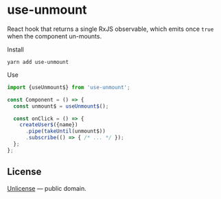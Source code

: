 # use-unmount

React hook that returns a single RxJS observable, which emits once `true` when
the component un-mounts.

Install

```
yarn add use-unmount
```

Use

```js
import {useUnmount$} from 'use-unmount';

const Component = () => {
  const unmount$ = useUnmount$();

  const onClick = () => {
    createUser$({name})
      .pipe(takeUntil(unmount$))
      .subscribe(() => { /* ... */ });
  };
};
```



## License

[Unlicense](LICENSE) &mdash; public domain.
